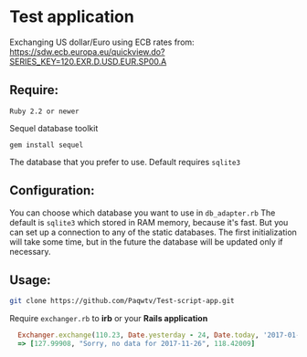 # Test application
Exchanging US dollar/Euro using ECB rates from:
https://sdw.ecb.europa.eu/quickview.do?SERIES_KEY=120.EXR.D.USD.EUR.SP00.A

## Require:

    Ruby 2.2 or newer

Sequel database toolkit

    gem install sequel

The database that you prefer to use.
Default requires `sqlite3`

## Configuration:

You can choose which database you want to use in `db_adapter.rb`
The default is `sqlite3` which stored in RAM memory, because it's fast.
But you can set up a connection to any of the static databases.
The first initialization will take some time, but in the future the database will be updated only if necessary.

## Usage:

```bash
git clone https://github.com/Paqwtv/Test-script-app.git
```

Require `exchanger.rb` to **irb** or your **Rails application**

```ruby
  Exchanger.exchange(110.23, Date.yesterday - 24, Date.today, '2017-01-25')
  => [127.99908, "Sorry, no data for 2017-11-26", 118.42009]
```
